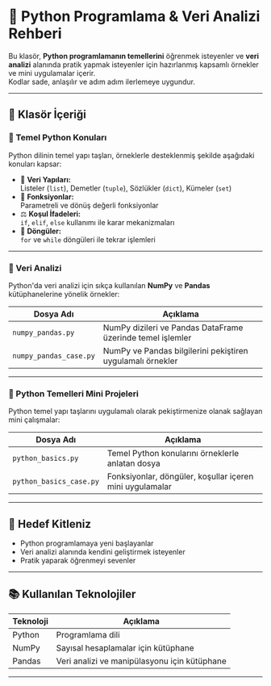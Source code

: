 # 📘 Python Programlama & Veri Analizi Rehberi

Bu klasör, **Python programlamanın temellerini** öğrenmek isteyenler ve **veri analizi** alanında pratik yapmak isteyenler için hazırlanmış kapsamlı örnekler ve mini uygulamalar içerir.  
Kodlar sade, anlaşılır ve adım adım ilerlemeye uygundur.

---

## 🚀 Klasör İçeriği

### 🔹 Temel Python Konuları  
Python dilinin temel yapı taşları, örneklerle desteklenmiş şekilde aşağıdaki konuları kapsar:

- 📝 **Veri Yapıları:**  
  Listeler (`list`), Demetler (`tuple`), Sözlükler (`dict`), Kümeler (`set`)  
- 🔧 **Fonksiyonlar:**  
  Parametreli ve dönüş değerli fonksiyonlar  
- ⚖️ **Koşul İfadeleri:**  
  `if`, `elif`, `else` kullanımı ile karar mekanizmaları  
- 🔄 **Döngüler:**  
  `for` ve `while` döngüleri ile tekrar işlemleri  

---

### 🔹 Veri Analizi  
Python'da veri analizi için sıkça kullanılan **NumPy** ve **Pandas** kütüphanelerine yönelik örnekler:

| Dosya Adı            | Açıklama                                 |
|----------------------|-----------------------------------------|
| `numpy_pandas.py`     | NumPy dizileri ve Pandas DataFrame üzerinde temel işlemler |
| `numpy_pandas_case.py`| NumPy ve Pandas bilgilerini pekiştiren uygulamalı örnekler  |

---

### 🔹 Python Temelleri Mini Projeleri  
Python temel yapı taşlarını uygulamalı olarak pekiştirmenize olanak sağlayan mini çalışmalar:

| Dosya Adı             | Açıklama                              |
|-----------------------|-------------------------------------|
| `python_basics.py`     | Temel Python konularını örneklerle anlatan dosya |
| `python_basics_case.py`| Fonksiyonlar, döngüler, koşullar içeren mini uygulamalar |

---

## 🎯 Hedef Kitleniz  

- Python programlamaya yeni başlayanlar  
- Veri analizi alanında kendini geliştirmek isteyenler  
- Pratik yaparak öğrenmeyi sevenler  

---

## 📚 Kullanılan Teknolojiler

| Teknoloji | Açıklama                                   |
|-----------|--------------------------------------------|
| Python    | Programlama dili                           |
| NumPy     | Sayısal hesaplamalar için kütüphane       |
| Pandas    | Veri analizi ve manipülasyonu için kütüphane |

---
